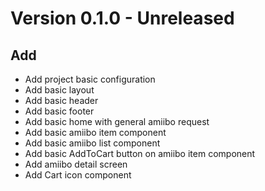# Version 0.1.0 - Unreleased

## Add

- Add project basic configuration
- Add basic layout
- Add basic header
- Add basic footer
- Add basic home with general amiibo request
- Add basic amiibo item component
- Add basic amiibo list component
- Add basic AddToCart button on amiibo item component
- Add amiibo detail screen
- Add Cart icon component
